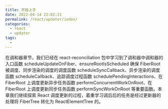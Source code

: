 ```yaml
---
title: 开始上手
date: 2022-04-14 22:02:21
permalink: /react/updater/index/
categories:
  - react
  - updater
tags:
  - 
---
```


在调和器章节，我们已经在 react-reconciliation 包中学习到了调和器中调和器的入口函数 scheduleUpdateOnFiber、ensureRootIsScheduled 确保 FiberRoot 被调度、同步渲染的调度的调度函数 scheduleSyncCallback、异步渲染的调度函数 scheduleCallback、追踪调度过程函数 schedulePendingInteractions、在 FiberRoot 上调度更新异步任务函数 performConcurrentWorkOnRoot、在 FiberRoot 上调度更新同步任务函数 performSyncWorkOnRoot 等重要函数。本章我们继续探索 React 调度更新的过程，着重学习调后后的任务是经过更新器的处理将 FiberTree 转化为 ReactElementTree 的。
